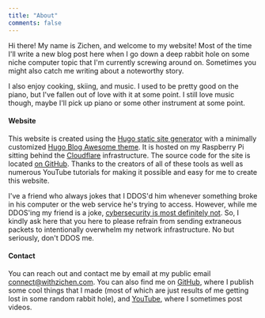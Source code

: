 ```yaml
---
title: "About"
comments: false
---
```


Hi there! My name is Zichen, and welcome to my website! Most of the time I'll write a new blog post here when I go down a deep rabbit hole on some niche computer topic that I'm currently screwing around on. Sometimes you might also catch me writing about a noteworthy story. 

I also enjoy cooking, skiing, and music. I used to be pretty good on the piano, but I've fallen out of love with it at some point. I still love music though, maybe I'll pick up piano or some other instrument at some point.

#### Website

This website is created using the [Hugo static site generator](https://gohugo.io/) with a minimally customized [Hugo Blog Awesome theme](https://github.com/hugo-sid/hugo-blog-awesome). It is hosted on my Raspberry Pi sitting behind the [Cloudflare](https://www.cloudflare.com/) infrastructure. The source code for the site is located [on GitHub](https://github.com/somedude72/blog-site). Thanks to the creators of all of these tools as well as numerous YouTube tutorials for making it possible and easy for me to create this website.

I've a friend who always jokes that I DDOS'd him whenever something broke in his computer or the web service he's trying to access. However, while me DDOS'ing my friend is a joke, [cybersecurity is most definitely not](https://blog.cloudflare.com/ddos-threat-report-for-2024-q4/). So, I kindly ask here that you here to please refrain from sending extraneous packets to intentionally overwhelm my network infrastructure. No but seriously, don't DDOS me. 

#### Contact

You can reach out and contact me by email at my public email [connect@withzichen.com](mailto:connect@withzichen.com). You can also find me on [GitHub](https://github.com/somedude72), where I publish some cool things that I made (most of which are just results of me getting lost in some random rabbit hole), and [YouTube](https://youtube.com/somedude_72), where I sometimes post videos. 